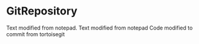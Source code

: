 GitRepository
=============

Text modified from notepad. Text modified from notepad
Code modified to commit from tortoisegit

